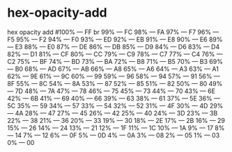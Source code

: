 # hex-opacity-add
hex opacity add 
#100% — FF     br
99% — FC
98% — FA
97% — F7
96% — F5
95% — F2
94% — F0
93% — ED
92% — EB
91% — E8
90% — E6
89% — E3
88% — E0
87% — DE
86% — DB
85% — D9
84% — D6
83% — D4
82% — D1
81% — CF
80% — CC
79% — C9
78% — C7
77% — C4
76% — C2
75% — BF
74% — BD
73% — BA
72% — B8
71% — B5
70% — B3
69% — B0
68% — AD
67% — AB
66% — A8
65% — A6
64% — A3
63% — A1
62% — 9E
61% — 9C
60% — 99
59% — 96
58% — 94
57% — 91
56% — 8F
55% — 8C
54% — 8A
53% — 87
52% — 85
51% — 82
50% — 80
49% — 7D
48% — 7A
47% — 78
46% — 75
45% — 73
44% — 70
43% — 6E
42% — 6B
41% — 69
40% — 66
39% — 63
38% — 61
37% — 5E
36% — 5C
35% — 59
34% — 57
33% — 54
32% — 52
31% — 4F
30% — 4D
29% — 4A
28% — 47
27% — 45
26% — 42
25% — 40
24% — 3D
23% — 3B
22% — 38
21% — 36
20% — 33
19% — 30
18% — 2E
17% — 2B
16% — 29
15% — 26
14% — 24
13% — 21
12% — 1F
11% — 1C
10% — 1A
9% — 17
8% — 14
7% — 12
6% — 0F
5% — 0D
4% — 0A
3% — 08
2% — 05
1% — 03
0% — 00
